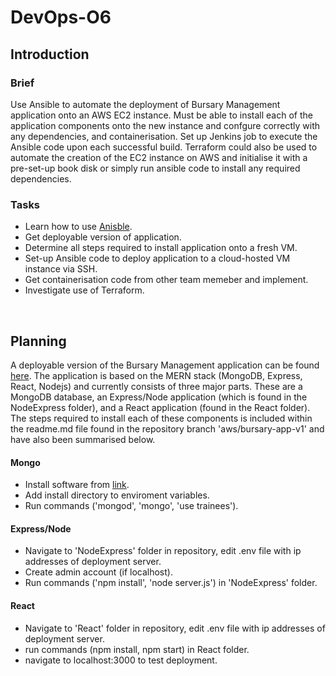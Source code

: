 # DevOps-O6
## Introduction
### Brief

Use Ansible to automate the deployment of Bursary Management application onto an AWS EC2 instance. Must be able to install each of the application components onto the new instance and confgure correctly with any dependencies, and containerisation. Set up Jenkins job to execute the Ansible code upon each successful build. Terraform could also be used to automate the creation of the EC2 instance on AWS and initialise it with a pre-set-up book disk or simply run ansible code to install any required dependencies.


### Tasks

* Learn how to use [Anisble](https://docs.ansible.com/ansible/latest/installation_guide/intro_installation.html?extIdCarryOver=true&sc_cid=701f2000001OH7YAAW).
* Get deployable version of application.
* Determine all steps required to install application onto a fresh VM.
* Set-up Ansible code to deploy application to a cloud-hosted VM instance via SSH.
* Get containerisation code from other team memeber and implement.
* Investigate use of Terraform.

<br/>

## Planning

A deployable version of the Bursary Management application can be found [here](https://github.com/ebusico/bursaryproject/tree/aws/bursary-app-v1). The application is based on the MERN stack (MongoDB, Express, React, Nodejs) and currently consists of three major parts. These are a MongoDB database, an Express/Node application (which is found in the NodeExpress folder), and a React application (found in the React folder). The steps required to install each of these components is included within the readme.md file found in the repository branch 'aws/bursary-app-v1' and have also been summarised below. 

#### Mongo 
* Install software from [link](https://www.mongodb.com/download-center/community).
* Add install directory to enviroment variables.
* Run commands ('mongod', 'mongo', 'use trainees').

#### Express/Node
* Navigate to 'NodeExpress' folder in repository, edit .env file with ip addresses of deployment server.
* Create admin account (if localhost).
* Run commands ('npm install', 'node server.js') in 'NodeExpress' folder.

#### React
* Navigate to 'React' folder in repository, edit .env file with ip addresses of deployment server.
* run commands (npm install, npm start) in React folder.
* navigate to localhost:3000 to test deployment.
